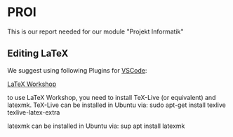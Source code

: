 # PROI
This is our report needed for our module "Projekt Informatik"

## Editing LaTeX
We suggest using following Plugins for [VSCode](https://code.visualstudio.com/):

[LaTeX Workshop](https://marketplace.visualstudio.com/items?itemName=James-Yu.latex-workshop)

to use LaTeX Workshop, you need to install TeX-Live (or equivalent) and latexmk.
TeX-Live can be installed in Ubuntu via:
sudo apt-get install texlive texlive-latex-extra

latexmk can be installed in Ubuntu via:
sup apt install latexmk